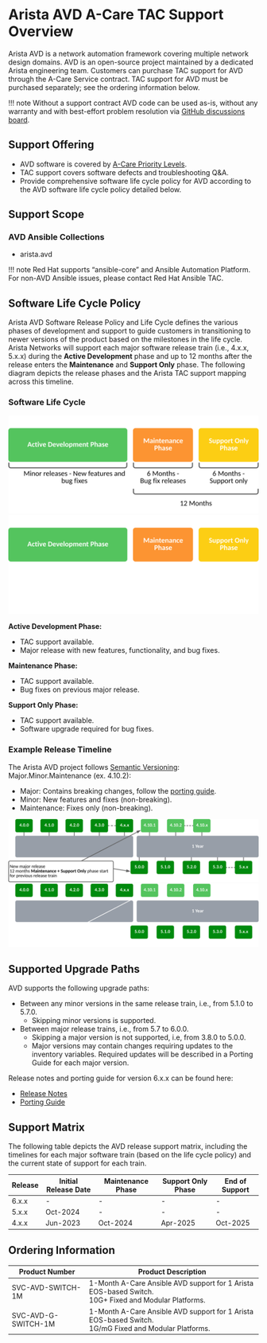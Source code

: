 <!--
  ~ Copyright (c) 2025 Arista Networks, Inc.
  ~ Use of this source code is governed by the Apache License 2.0
  ~ that can be found in the LICENSE file.
  -->

# Arista AVD A-Care TAC Support Overview

Arista AVD is a network automation framework covering multiple network design domains. AVD is an open-source project maintained by a dedicated Arista engineering team. Customers can purchase TAC support for AVD through the A-Care Service contract. TAC support for AVD must be purchased separately; see the ordering information below.

!!! note
    Without a support contract AVD code can be used as-is, without any warranty and with best-effort problem resolution via [GitHub discussions board](https://github.com/aristanetworks/avd/discussions).

## Support Offering

- AVD software is covered by [A-Care Priority Levels](https://www.arista.com/assets/data/tac/downloads/SRPriorityLevels.pdf).
- TAC support covers software defects and troubleshooting Q&A.
- Provide comprehensive software life cycle policy for AVD according to the AVD software life cycle policy detailed below.

## Support Scope

### AVD Ansible Collections

- arista.avd

!!! note
    Red Hat supports “ansible-core” and Ansible Automation Platform. For non-AVD Ansible issues, please contact Red Hat Ansible TAC.

## Software Life Cycle Policy

Arista AVD Software Release Policy and Life Cycle defines the various phases of development and support to guide customers in transitioning to newer versions of the product based on the milestones in the life cycle. Arista Networks will support each major software release train (i.e., 4.x.x, 5.x.x) during the **Active Development** phase and up to 12 months after the release enters the **Maintenance** and **Support Only** phase. The following diagram depicts the release phases and the Arista TAC support mapping across this timeline.

### Software Life Cycle

![Figure: Arista AVD Software Life Cycle](../_media/software_lifecycle_light.svg#only-light)
![Figure: Arista AVD Software Life Cycle](../_media/software_lifecycle_dark.svg#only-dark)

**Active Development Phase:**

- TAC support available.
- Major release with new features, functionality, and bug fixes.

**Maintenance Phase:**

- TAC support available.
- Bug fixes on previous major release.

**Support Only Phase:**

- TAC support available.
- Software upgrade required for bug fixes.

### Example Release Timeline

The Arista AVD project follows [Semantic Versioning](../versioning/semantic-versioning.md): <font class="v-r">Major</font>.<font class="v-gr">Minor</font>.<font class="v-ygr">Maintenance</font> (ex. <font class="v-r">4</font>.<font class="v-gr">10</font>.<font class="v-ygr">2</font>):

- <font class="v-r">Major: Contains breaking changes, follow the</font> [porting guide](../porting-guides/6.x.x.md).
- <font class="v-gr">Minor: New features and fixes (non-breaking)</font>.
- <font class="v-ygr">Maintenance: Fixes only (non-breaking)</font>.

![Figure: Release timeline example](../_media/release_timeline_example_light.svg#only-light)
![Figure: Release timeline example](../_media/release_timeline_example_dark.svg#only-dark)

## Supported Upgrade Paths

AVD supports the following upgrade paths:

- Between any minor versions in the same release train, i.e., from 5.1.0 to 5.7.0.
  - Skipping minor versions is supported.
- Between major release trains, i.e., from 5.7 to 6.0.0.
  - Skipping a major version is not supported, i.e, from 3.8.0 to 5.0.0.
  - Major versions may contain changes requiring updates to the inventory variables. Required updates will be described in a Porting Guide for each major version.

Release notes and porting guide for version 6.x.x can be found here:

- [Release Notes](../release-notes/6.x.x.md)
- [Porting Guide](../porting-guides/6.x.x.md)

## Support Matrix

The following table depicts the AVD release support matrix, including the timelines for each major software train (based on the life cycle policy) and  the current state of support for each train.

| Release | Initial Release Date | Maintenance Phase | Support Only Phase | End of Support |
| ------- | -------------------- | ----------------- | ------------------ | -------------- |
| 6.x.x |   -      | - | - | - |
| 5.x.x | Oct-2024 | - | - | - |
| 4.x.x | Jun-2023 | Oct-2024 | Apr-2025 | Oct-2025 |

## Ordering Information

| Product Number | Product Description |
| -------------- | ------------------- |
| SVC-AVD-SWITCH-1M | 1-Month A-Care Ansible AVD support for 1 Arista EOS-based Switch.<br>10G+ Fixed and Modular Platforms. |
| SVC-AVD-G-SWITCH-1M | 1-Month A-Care Ansible AVD support for 1 Arista EOS-based Switch.<br>1G/mG Fixed and Modular Platforms.|

